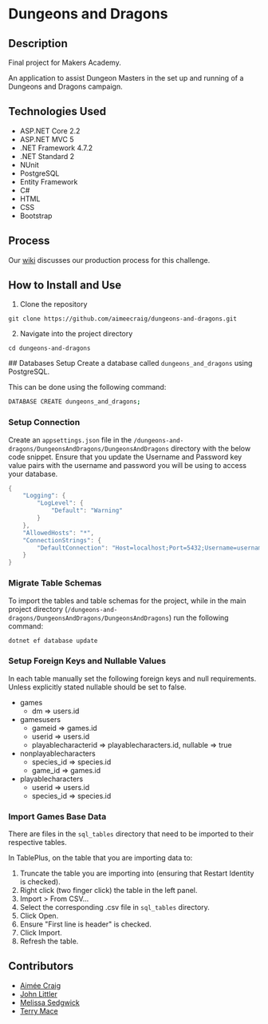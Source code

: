# Dungeons and Dragons

## Description ##
Final project for Makers Academy.

An application to assist Dungeon Masters in the set up and running of a Dungeons and Dragons campaign.

## Technologies Used ##
* ASP.NET Core 2.2
* ASP.NET MVC 5
* .NET Framework 4.7.2
* .NET Standard 2
* NUnit
* PostgreSQL
* Entity Framework
* C#
* HTML
* CSS
* Bootstrap

## Process ##
Our [wiki](https://github.com/aimeecraig/dungeons-and-dragons/wiki) discusses our production process for this challenge.

## How to Install and Use ##
1. Clone the repository

```
git clone https://github.com/aimeecraig/dungeons-and-dragons.git
```

2. Navigate into the project directory
```
cd dungeons-and-dragons
```

## Databases Setup
Create a database called `dungeons_and_dragons` using PostgreSQL.

This can be done using the following command:

```bash
DATABASE CREATE dungeons_and_dragons;
```

### Setup Connection
Create an `appsettings.json` file in the `/dungeons-and-dragons/DungeonsAndDragons/DungeonsAndDragons` directory with the below code snippet. Ensure that you update the Username and Password key value pairs with the username and password you will be using to access your database.

```csharp
{
    "Logging": {
        "LogLevel": {
            "Default": "Warning"
        }
    },
    "AllowedHosts": "*",
    "ConnectionStrings": {
        "DefaultConnection": "Host=localhost;Port=5432;Username=username;Password=password;Database=dungeons_and_dragons;"
    }
}
```

### Migrate Table Schemas
To import the tables and table schemas for the project, while in the main project directory (`/dungeons-and-dragons/DungeonsAndDragons/DungeonsAndDragons`) run the following command:

```bash
dotnet ef database update
```

### Setup Foreign Keys and Nullable Values
In each table manually set the following foreign keys and null requirements. Unless explicitly stated nullable should be set to false.

* games
  * dm => users.id
* gamesusers
  * gameid => games.id
  * userid => users.id
  * playablecharacterid => playablecharacters.id, nullable => true
* nonplayablecharacters
  * species_id => species.id
  * game_id => games.id
* playablecharacters
  * userid => users.id
  * species_id => species.id

### Import Games Base Data
There are files in the `sql_tables` directory that need to be imported to their respective tables.

In TablePlus, on the table that you are importing data to:
1. Truncate the table you are importing into (ensuring that Restart Identity is checked).
2. Right click (two finger click) the table in the left panel.
3. Import > From CSV...
4. Select the corresponding .csv file in `sql_tables` directory.
5. Click Open.
6. Ensure "First line is header" is checked.
7. Click Import.
8. Refresh the table.

## Contributors ##
* [Aimée Craig](https://github.com/aimeecraig)
* [John Littler](https://github.com/JSLittler)
* [Melissa Sedgwick](https://github.com/melissasedgwick)
* [Terry Mace](https://github.com/Tolvic)
